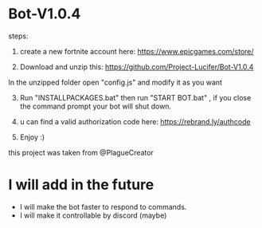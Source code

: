 # Bot-V1.0.4

steps:

1. create a new fortnite account here: https://www.epicgames.com/store/

2. Download and unzip this: https://github.com/Project-Lucifer/Bot-V1.0.4

In the unzipped folder open "config.js" and modify it as you want

3. Run "INSTALLPACKAGES.bat" then run "START BOT.bat" , if you close the command prompt your bot will shut down.

4. u can find a valid authorization code here: https://rebrand.ly/authcode

5. Enjoy :)

this project was taken from @PlagueCreator


# I will add in the future

- I will make the bot faster to respond to commands.
- I will make it controllable by discord (maybe)
